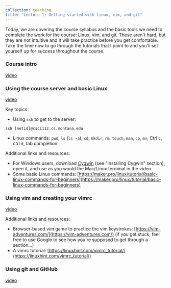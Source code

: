 ```yaml
---
collection: teaching
title: "Lecture 1: Getting started with Linux, vim, and git"
---
```


Today, we are covering the course syllabus and the basic tools we need to
complete the work for the course: Linux, vim, and git. These aren't hard, but
they are not intuitive and it will take practice before you get comfortable.
Take the time now to go through the tutorials that I point to and you'll set
yourself up for success throughout the course.

### Course intro
[video]()

### Using the course server and basic Linux
[video]()

Key topics:
* Using `ssh` to get to the server:
```
ssh [netid]@csci112.cs.montana.edu
```
* Linux commands: `pwd`, `ls` (`ls -a`), `cd`, `mkdir`, `rm`, `touch`, `man`,
	`cp`, `mv`, Ctrl `c`, ctrl `d`, tab completion

Additional links and resources:
* For Windows users, download [Cygwin](https://www.cygwin.com/) (see
	"Installing Cygwin" section), open it, and use as you would the Mac/Linux
	terminal in the video.
* Some basic Linux commands: [https://maker.pro/linux/tutorial/basic-linux-commands-for-beginners](https://maker.pro/linux/tutorial/basic-linux-commands-for-beginners)

### Using vim and creating your vimrc
[video]()

Additional links and resources:
* Browser-based vim game to practice the vim keystrokes: [https://vim-adventures.com/](https://vim-adventures.com/) (if you
	get stuck, feel free to use Google to see how you're supposed to get
	through a section...)
* A vimrc tutorial: [https://linuxhint.com/vimrc_tutorial/](https://linuxhint.com/vimrc_tutorial/)

### Using git and GitHub
[video]()
